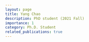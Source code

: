 ```yaml
---
layout: page
title: Yang Chao
description: PhD student (2021 Fall)
importance: 1
category: Ph.D. Student
related_publications: true
---
```

